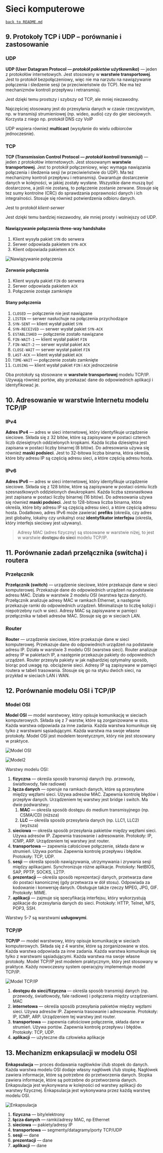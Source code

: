 # Sieci komputerowe

[`back to README.md`](../README.md)

## 9. Protokoły TCP i UDP – porównanie i zastosowanie

### UDP

**UDP (User Datagram Protocol — *protokół pakietów użytkownika*)** — jeden z protokołów internetowych. Jest stosowany w **warstwie transportowej**. Jest to protokół bezpołączeniowy, więc nie ma narzutu na nawiązywanie połączenia i śledzenie sesji (w przeciwieństwie do TCP). Nie ma też mechanizmów kontroli przepływu i retransmisji.

Jest dzięki temu prostszy i szybszy od TCP, ale mniej niezawodny.

Najczęściej stosowany jest do przesyłania danych w czasie rzeczywistym, np. w transmisji strumieniowej (np. wideo, audio) czy do gier sieciowych. Korzysta z niego np. protokół DNS czy VoIP

UDP wspiera również **multicast** (wysyłanie do wielu odbiorców jednocześnie).

### TCP

**TCP (Transmission Control Protocol — *protokół kontroli transmisji*)** — jeden z protokołów internetowych. Jest stosowanym **warstwie transportowej**. Jest to protokół połączeniowy, więc wymaga nawiązania połączenia i śledzenia sesji (w przeciwieństwie do UDP). Ma też mechanizmy kontroli przepływu i retransmisji. Gwarantuje dostarczenie danych w kolejności, w jakiej zostały wysłane. Wszystkie dane muszą być dostarczone, a jeśli nie zostaną, to połączenie zostanie zerwane. Stosuje się tez sumy kontrolne (CRC) do sprawdzania poprawności danych i ich integralności. Stosuje się również potwierdzenia odbioru danych.

Jest to protokół *klient-serwer*

Jest dzięki temu bardziej niezawodny, ale mniej prosty i wolniejszy od UDP.

#### Nawiązywanie połączenia three-way handshake

1. Klient wysyła pakiet `SYN` do serwera
2. Serwer odpowiada pakietem `SYN-ACK`
3. Klient odpowiada pakietem `ACK`

![Nawiązywanie połączenia](<https://upload.wikimedia.org/wikipedia/commons/thumb/9/9a/Tcp_normal.svg/2560px-Tcp_normal.svg.png>)

#### Zerwanie połączenia

1. Klient wysyła pakiet `FIN` do serwera
2. Serwer odpowiada pakietem `ACK`
3. Połączenie zostaje zamknięte

#### Stany połączenia

1. `CLOSED` — połączenie nie jest nawiązane
2. `LISTEN` — serwer nasłuchuje na połączenia przychodzące
3. `SYN-SENT` — klient wysłał pakiet `SYN`
4. `SYN-RECEIVED` — serwer wysłał pakiet `SYN-ACK`
5. `ESTABLISHED` — połączenie zostało nawiązane
6. `FIN-WAIT-1` — klient wysłał pakiet `FIN`
7. `FIN-WAIT-2` — serwer wysłał pakiet `ACK`
8. `CLOSE-WAIT` — serwer wysłał pakiet `FIN`
9. `LAST-ACK` — klient wysłał pakiet `ACK`
10. `TIME-WAIT` — połączenie zostało zamknięte
11. `CLOSING` — klient wysłał pakiet `FIN` i `ACK` jednocześnie

Oba protokoły są stosowane w **warstwie transportowej** modelu TCP/IP. Używają również portów, aby przekazać dane do odpowiednich aplikacji i identyfikować je.

## 10. Adresowanie w warstwie Internetu modelu TCP/IP

### IPv4

**Adres IPv4** — adres w sieci internetowej, który identyfikuje urządzenie sieciowe. Składa się z 32 bitów, które są zapisywane w postaci czterech liczb dziesiętnych oddzielonych kropkami. Każda liczba dziesiętna jest zapisana w postaci liczby binarnej (8 bitów). Do adresowania używa się również **maski podsieci**. Jest to 32-bitowa liczba binarna, która określa, które bity adresu IP są częścią adresu sieci, a które częścią adresu hosta.

### IPv6

**Adres IPv6** — adres w sieci internetowej, który identyfikuje urządzenie sieciowe. Składa się z 128 bitów, które są zapisywane w postaci ośmiu liczb szesnastkowych oddzielonych dwukropkami. Każda liczba szesnastkowa jest zapisana w postaci liczby binarnej (16 bitów). Do adresowania używa się również **maski podsieci**. Jest to 128-bitowa liczba binarna, która określa, które bity adresu IP są częścią adresu sieci, a które częścią adresu hosta. Dodatkowo, adres IPv6 może zawierać **prefiks** (określa, czy adres jest globalny, lokalny czy unikalny) oraz **identyfikator interfejsu** (określa, który interfejs sieciowy jest używany).

> Adresy MAC (adres fizyczny) są stosowane w warstwie niżej, to jest w warstwie **dostępu do sieci** modelu TCP/IP.

## 11. Porównanie zadań przełącznika (switcha) i routera

### Przełącznik

**Przełącznik (switch)** — urządzenie sieciowe, które przekazuje dane w sieci komputerowej. Przekazuje dane do odpowiednich urządzeń na podstawie adresu MAC. Działa w warstwie 2 modelu OSI (warstwa łącza danych). Przełącznik analizuje adresy MAC w ramkach Ethernet, a następnie przekazuje ramki do odpowiednich urządzeń. Minimalizuje to liczbę kolizji i niepotrzebny ruch w sieci. Adresy MAC są zapisywane w pamięci przełącznika w tabeli adresów MAC.
Stosuje się go w sieciach LAN.

### Router

**Router** — urządzenie sieciowe, które przekazuje dane w sieci komputerowej. Przekazuje dane do odpowiednich urządzeń na podstawie adresu IP. Działa w warstwie 3 modelu OSI (warstwa sieci). Router analizuje adresy IP w pakietach IP, a następnie przekazuje pakiety do odpowiednich urządzeń. Router przesyła pakiety w jak najbardziej optymalny sposób, biorąc pod uwagę np. obciążenie sieci. Adresy IP są zapisywane w pamięci routera w tabeli trasowania. Stosuje się go na styku dwóch sieci, na przykład w sieciach LAN i WAN.

## 12. Porównanie modelu OSI i TCP/IP

### Model OSI

**Model OSI** — model warstwowy, który opisuje komunikację w sieciach komputerowych. Składa się z 7 warstw, które są zorganizowane w stos. Każda warstwa odpowiada za inne zadania. Każda warstwa komunikuje się tylko z warstwami sąsiadującymi. Każda warstwa ma swoje własne protokoły. Model OSI jest modelem teoretycznym, który nie jest stosowany w praktyce.

![Model OSI](<https://upload.wikimedia.org/wikipedia/commons/thumb/2/2b/Osi-model.png/2560px-Osi-model.png>)

![Model2](https://upload.wikimedia.org/wikipedia/commons/thumb/5/56/Kapsu%C5%82kowanie_danych_wg_modelu_odniesienia_OSI.svg/1280px-Kapsu%C5%82kowanie_danych_wg_modelu_odniesienia_OSI.svg.png)

Warstwy modelu OSI:

1. **fizyczna** — określa sposób transmisji danych (np. przewody, światłowody, fale radiowe)
2. **łącza danych** —  operuje na ramkach danych, które są przesyłane między węzłami sieci. Używa adresów MAC. Zapewnia kontrolę błędów i przepływ danych. Urządzeniem tej warstwy jest bridge i switch. Ma dwie podwarstwy:
   1. **MAC** — określa sposób dostępu do medium transmisyjnego (np. CSMA/CD) (niższa)
   2. **LLC** — określa sposób przesyłania danych (np. LLC1, LLC2) (wyższa)
3. **sieciowa** — określa sposób przesyłania pakietów między węzłami sieci. Używa adresów IP. Zapewnia trasowanie i adresowanie. Protokoły: IP, ICMP, ARP. Urządzeniem tej warstwy jest router.
4. **transportowa** — zapewnia całościowe połączenie, składa dane w strumień. Używa portów. Zapewnia kontrolę przepływu i błędów. Protokoły: TCP, UDP.
5. **sesji** — określa sposób nawiązywania, utrzymywania i zrywania sesji między aplikacjami. Synchronizuje różne aplikacje. Protokoły: NetBIOS, SAP, PPTP, SOCKS, L2TP.
6. **prezentacji** — określa sposób reprezentacji danych, przetwarza dane do postaci kanonicznej (gdy przetwarza w dół stosu). Odpowiada za kodowanie i konwersję danych. Obsługuje także rzeczy MPEG, JPG, GIF. Protokoły: MIME.
7. **aplikacji** — zajmuje się specyfikacją interfejsu, który wykorzystują aplikacje do przesyłania danych do sieci. Protokoły: HTTP, Telnet, NFS, POP3, SSH.

Warstwy 5-7 są warstwami **usługowymi**.

### TCP/IP

**TCP/IP** — model warstwowy, który opisuje komunikację w sieciach komputerowych. Składa się z 4 warstw, które są zorganizowane w stos. Każda warstwa odpowiada za inne zadania. Każda warstwa komunikuje się tylko z warstwami sąsiadującymi. Każda warstwa ma swoje własne protokoły. Model TCP/IP jest modelem praktycznym, który jest stosowany w praktyce. Każdy nowoczesny system operacyjny implementuje model TCP/IP.

![Model TCP/IP](https://upload.wikimedia.org/wikipedia/commons/thumb/3/3b/UDP_encapsulation.svg/1280px-UDP_encapsulation.svg.png)

1. **dostępu do sieci/fizyczna** — określa sposób transmisji danych (np. przewody, światłowody, fale radiowe) i połączenia między urządzeniami. MAC
2. **internetowa** — określa sposób przesyłania pakietów między węzłami sieci. Używa adresów IP. Zapewnia trasowanie i adresowanie. Protokoły: IP, ICMP, ARP. Urządzeniem tej warstwy jest router.
3. **transportowa** — zapewnia całościowe połączenie, składa dane w strumień. Używa portów. Zapewnia kontrolę przepływu i błędów. Protokoły: TCP, UDP.
4. **aplikacji** — użyteczne dla człowieka aplikacje

## 13. Mechanizm enkapsulacji w modelu OSI

**Enkapsulacja** — proces dodawania nagłówków i/lub stopek do danych. Każda warstwa modelu OSI dodaje własny nagłówek i/lub stopkę. Nagłówek zawiera informacje, które są potrzebne do przetworzenia danych. Stopka zawiera informacje, które są potrzebne do przetworzenia danych. Enkapsulacja jest wykonywana w kolejności od warstwy aplikacji do warstwy fizycznej. Enkapsulacja jest wykonywana przez każdą warstwę modelu OSI.

![Enkapsulacja](https://upload.wikimedia.org/wikipedia/commons/thumb/5/56/Kapsu%C5%82kowanie_danych_wg_modelu_odniesienia_OSI.svg/1280px-Kapsu%C5%82kowanie_danych_wg_modelu_odniesienia_OSI.svg.png)

1. **fizyczna** — bity/elektrony
2. **łącza danych** — ramki/adresy MAC, np Ethernet
3. **sieciowa** — pakiety/adresy IP
4. **transportowa** — segmenty/datagramy/porty TCP/UDP
5. **sesji** — dane
6. **prezentacji** — dane
7. **aplikacji** — dane
